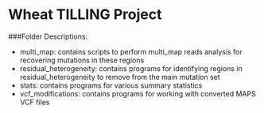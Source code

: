 Wheat TILLING Project
===============


###Folder Descriptions:
  * multi_map: contains scripts to perform multi_map reads analysis for recovering mutations in these regions
  * residual_heterogeneity: contains programs for identifying regions in residual_heterogeneity to remove from the main mutation set
  * stats: contains programs for various summary statistics
  * vcf_modifications: contains programs for working with converted MAPS VCF files

